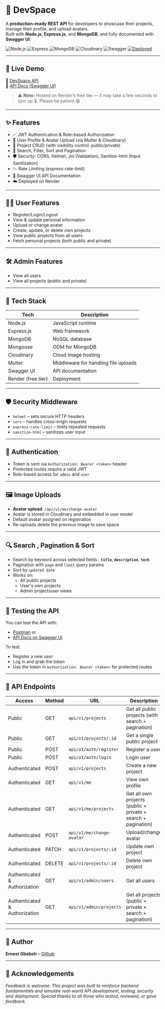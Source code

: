 # 💼 DevSpace
A **production-ready REST API** for developers to showcase their projects, manage their profile, and upload avatars.  
Built with **Node.js**, **Express.js**, and **MongoDB**, and fully documented with **Swagger UI**.


![Node.js](https://img.shields.io/badge/Node.js-339933?style=for-the-badge&logo=nodedotjs&logoColor=white)
![Express](https://img.shields.io/badge/Express.js-404D59?style=for-the-badge)
![MongoDB](https://img.shields.io/badge/MongoDB-4EA94B?style=for-the-badge&logo=mongodb&logoColor=white)
![Cloudinary](https://img.shields.io/badge/Cloudinary-3448C5?style=for-the-badge&logo=cloudinary&logoColor=white)
![Swagger](https://img.shields.io/badge/Swagger-85EA2D?style=for-the-badge&logo=swagger&logoColor=black)
[![Deployed](https://img.shields.io/badge/Deployed-Live-green?style=for-the-badge)](https://devspace-jhys.onrender.com/api-docs)

---


## 🚀 Live Demo
🔗 [DevSpace API](https://devspace-jhys.onrender.com)  
📘 [API Docs (Swagger UI)](https://devspace-jhys.onrender.com/api-docs)

> ⚠️ **Note:** Hosted on Render’s free tier — it may take a few seconds to spin up ⏳. Please be patient 😄

---


## ✨ Features

- ✅ JWT Authentication & Role-based Authorization
- 👤 User Profile & Avatar Upload (via Multer & Cloudinary)
- 📁 Project CRUD (with visibility control: public/private)
- 🔎 Search, Filter, Sort and Pagination
- 🛡️ Security: CORS, Helmet, Joi (Validation), Sanitize-html (Input Sanitization)
- 📉 Rate Limiting (express-rate-limit)
- 📜 Swagger UI API Documentation
- ☁️ Deployed on Render

---

## 🧑‍💻 User Features

- Register/Login/Logout
- View & update personal information
- Upload or change avatar
- Create, update, or delete own projects
- View public projects from all users
- Fetch personal projects (both public and private)

---


## 🛠️ Admin Features

- View all users
- View all projects (public and private)

[//]: # (- Future: Soft-delete & Restore capabilities)

---


## 🧰 Tech Stack

[//]: # (- **Backend**: `Node.js`, `Express.js`)

[//]: # (- **Database**: `MongoDB`)

| Tech               | Description                          |
|--------------------|--------------------------------------|
| Node.js            | JavaScript runtime                   |
| Express.js         | Web framework                        |
| MongoDB            | NoSQL database                       |
| Mongoose           | ODM for MongoDB                      |
| Cloudinary         | Cloud image hosting                  |
| Multer             | Middleware for handling file uploads |
| Swagger UI         | API documentation                    |
| Render (free tier) | Deployment                           |

---


## 🛡️ Security Middleware

- `helmet` – sets secure HTTP headers  
- `cors` – handles cross-origin requests  
- `express-rate-limit` – limits repeated requests  
- `sanitize-html` – sanitizes user input  

---

## 🔐 Authentication

- Token is sent via `Authorization: Bearer <token>` header
- Protected routes require a valid JWT
- Role-based access for `admin` and `user`

---

## 🖼️ Image Uploads

- **Avatar upload**: `/api/v1/me/change-avatar`
- Avatar is stored in Cloudinary and embedded in user model
- Default avatar assigned on registration
- Re-uploads delete the previous image to save space

---

## 🔍 Search , Pagination & Sort

- Search by keyword across selected fields : **`title`**, **`description`**,  **`tech`**
- Pagination with `page` and `limit` query params
- Sort by `updated date`
- Works on:
  - All public projects
  - User's own projects
  - Admin project/user views

---

## 🧪 Testing the API

You can test the API with:

- [Postman](https://www.postman.com/) or
- [API Docs on Swagger UI](https://devspace-jhys.onrender.com/api-docs)

To test:

- Register a new user
- Log in and grab the token
- Use the token in `Authorization: Bearer <token>` for protected routes

---

## 🧩 API Endpoints
| Access                        | Method | URL                       | Description                                                   |
|-------------------------------|--------|---------------------------|---------------------------------------------------------------|
| Public                        | GET    | `api/v1/projects`         | Get all public projects (with search + pagination)            |
| Public                        | GET    | `api/v1/projects/:id`     | Get a single public project                                   |
| Public                        | POST   | `api/v1/auth/register`    | Register a user                                               |
| Public                        | POST   | `api/v1/auth/login`       | Login user                                                    |
| Authenticated                 | POST   | `api/v1/projects`         | Create a new project                                          |
| Authenticated                 | GET    | `api/v1/me`               | View own profile                                              |
| Authenticated                 | GET    | `api/v1/me/projects`      | Get all own projects (public + private + search + pagination) |
| Authenticated                 | POST   | `api/v1/me/change-avatar` | Upload/change avatar                                          |
| Authenticated                 | PATCH  | `api/v1/projects/:id`     | Update own project                                            |
| Authenticated                 | DELETE | `api/v1/projects/:id`     | Delete own project                                            | 
| Authenticated & Authorization | GET    | `api/v1/admin/users`      | Get all users                                                 |
| Authenticated & Authorization | GET    | `api/v1/admin/projects`   | Get all projects (public + private + search + pagination)     |
---

[//]: # (## 🧹 Future Enhancements)

[//]: # ()
[//]: # (- [ ] Soft delete for projects and user accounts)

[//]: # (- [ ] Admin restore deleted records)

[//]: # (- [ ] Refresh tokens for longer sessions)

[//]: # (- [ ] Email verification & password reset)

[//]: # (- [ ] A Frontend for visual )

[//]: # (---)

## 👤 Author

**Ernest Gbaboh** – [Github](https://github.com/gbabohernest)

[//]: # (## 📬 Connect)

[//]: # ([//]: # &#40;Twitter / X: @myhander)

---

## 🙏 Acknowledgements

*Feedback is welcome. This project was built to reinforce backend fundamentals and simulate real-world API development, testing, security and deployment.
Special thanks to all those who tested, reviewed, or gave feedback.*